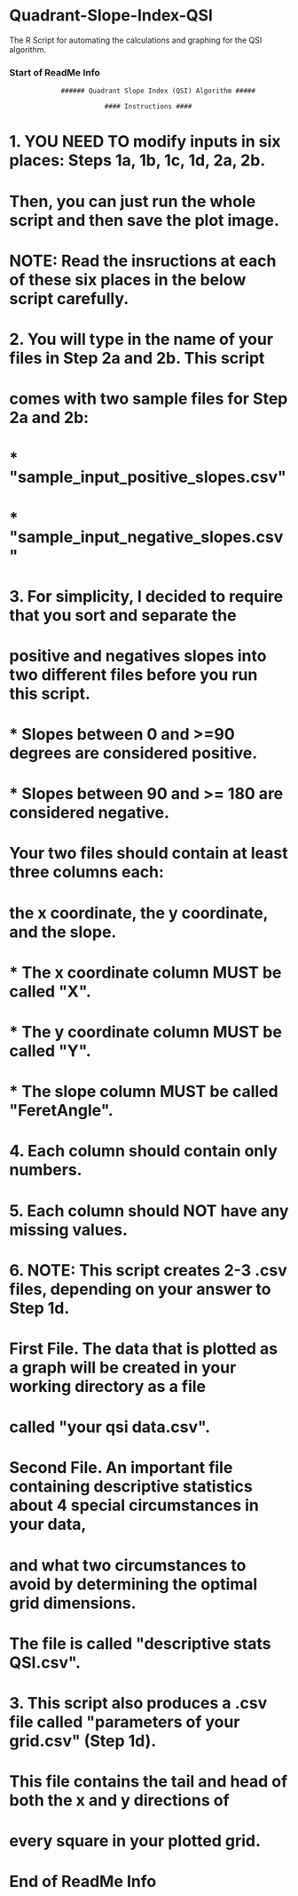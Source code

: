 # Quadrant-Slope-Index-QSI
The R Script for automating the calculations and graphing for the QSI algorithm. 

### Start of ReadMe Info

                 ###### Quadrant Slope Index (QSI) Algorithm #####

                            #### Instructions ####

# 1. YOU NEED TO modify inputs in six places: Steps 1a, 1b, 1c, 1d, 2a, 2b. 
#     Then, you can just run the whole script and then save the plot image.
#     NOTE: Read the insructions at each of these six places in the below script carefully.
# 2. You will type in the name of your files in Step 2a and 2b. This script 
#     comes with two sample files for Step 2a and 2b: 
#     * "sample_input_positive_slopes.csv"  
#     * "sample_input_negative_slopes.csv"
# 3. For simplicity, I decided to require that you sort and separate the 
#     positive and negatives slopes into two different files before you run this script. 
#       * Slopes between 0 and >=90 degrees are considered positive. 
#       * Slopes between 90 and >= 180 are considered negative.
#     Your two files should contain at least three columns each:  
#       the x coordinate, the y coordinate, and the slope. 
#         * The x coordinate column MUST be called "X". 
#         * The y coordinate column MUST be called "Y". 
#         * The slope column MUST be called "FeretAngle". 
# 4. Each column should contain only numbers.
# 5. Each column should NOT have any missing values. 
# 6. NOTE: This script creates 2-3 .csv files, depending on your answer to Step 1d. 
#     First File. The data that is plotted as a graph will be created in your working directory as a file 
#         called "your qsi data.csv".
#     Second File. An important file containing descriptive statistics about 4 special circumstances in your data, 
#         and what two circumstances to avoid by determining the optimal grid dimensions.
#         The file is called "descriptive stats QSI.csv".         
#     3. This script also produces a .csv file called "parameters of your grid.csv" (Step 1d). 
#         This file contains the tail and head of both the x and y directions of 
#         every square in your plotted grid. 
              

# End of ReadMe Info
